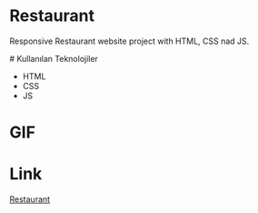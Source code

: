 # Restaurant

Responsive Restaurant website project with HTML, CSS nad JS.

# Kullanılan Teknolojiler

- HTML
- CSS
- JS

# GIF

[](/images/GIF.gif)

# Link

[Restaurant](https://66293c96c6a4b81da7e0d57b--hilarious-cranachan-0a721a.netlify.app/)
